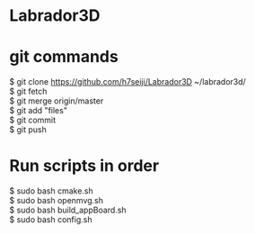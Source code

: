 # Labrador3D

# git commands
$ git clone https://github.com/h7seiji/Labrador3D ~/labrador3d/  
$ git fetch  
$ git merge origin/master  
$ git add "files"  
$ git commit  
$ git push  

# Run scripts in order
$ sudo bash cmake.sh  
$ sudo bash openmvg.sh  
$ sudo bash build_appBoard.sh  
$ sudo bash config.sh  
